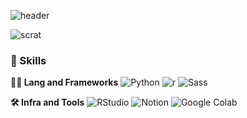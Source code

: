 ![header](https://capsule-render.vercel.app/api?type=waving&color=gradient&height=360&text=Hello+World%21&fontSize=70&fontAlign=50&fontAlignY=50&desc=Happy+Coding+Day&descSize=20&descAlign=50&descAlignY=60)

![scrat](https://i.imgur.com/xcqYhTg.png)


### 🦾 Skills
**🧑‍💻 Lang and Frameworks**
![Python ](https://img.shields.io/badge/python-3776AB.svg?&style=for-the-badge&logo=python&logoColor=white) ![r](https://img.shields.io/badge/r-276DC3.svg?&style=for-the-badge&logo=r&logoColor=white) ![Sass](https://img.shields.io/badge/sass-CC6699.svg?&style=for-the-badge&logo=sass&logoColor=white) 

**🛠️ Infra and Tools**
![RStudio](https://img.shields.io/badge/rstudio-75AADB.svg?&style=for-the-badge&logo=rstudio&logoColor=white) ![Notion](https://img.shields.io/badge/notion-000000.svg?&style=for-the-badge&logo=notion&logoColor=white) ![Google Colab](https://img.shields.io/badge/googlecolab-F9AB00.svg?&style=for-the-badge&logo=googlecolab&logoColor=white) 

<!---
yeonseungg/yeonseungg is a ✨ special ✨ repository because its `README.md` (this file) appears on your GitHub profile.
You can click the Preview link to take a look at your changes.
--->

